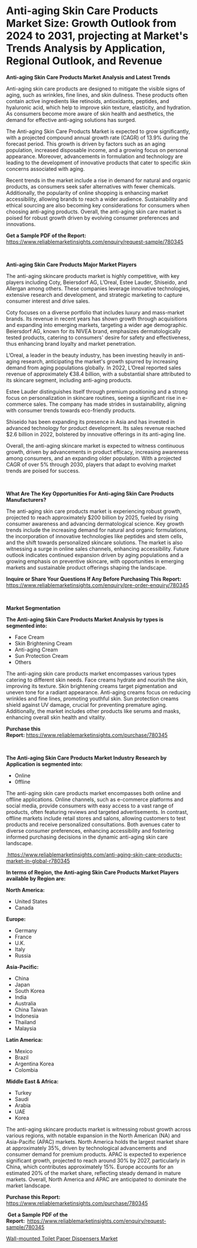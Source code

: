 <p><h1>Anti-aging Skin Care Products Market Size: Growth Outlook from 2024 to 2031, projecting at Market's Trends Analysis by Application, Regional Outlook, and Revenue</h1></p><p><strong>Anti-aging Skin Care Products Market Analysis and Latest Trends</strong></p>
<p><p>Anti-aging skin care products are designed to mitigate the visible signs of aging, such as wrinkles, fine lines, and skin dullness. These products often contain active ingredients like retinoids, antioxidants, peptides, and hyaluronic acid, which help to improve skin texture, elasticity, and hydration. As consumers become more aware of skin health and aesthetics, the demand for effective anti-aging solutions has surged.</p><p>The Anti-aging Skin Care Products Market is expected to grow significantly, with a projected compound annual growth rate (CAGR) of 13.9% during the forecast period. This growth is driven by factors such as an aging population, increased disposable income, and a growing focus on personal appearance. Moreover, advancements in formulation and technology are leading to the development of innovative products that cater to specific skin concerns associated with aging.</p><p>Recent trends in the market include a rise in demand for natural and organic products, as consumers seek safer alternatives with fewer chemicals. Additionally, the popularity of online shopping is enhancing market accessibility, allowing brands to reach a wider audience. Sustainability and ethical sourcing are also becoming key considerations for consumers when choosing anti-aging products. Overall, the anti-aging skin care market is poised for robust growth driven by evolving consumer preferences and innovations.</p></p>
<p><strong>Get a Sample PDF of the Report:&nbsp;</strong> <a href="https://www.reliablemarketinsights.com/enquiry/request-sample/780345?utm_campaign=2012&utm_medium=2&utm_source=Github&utm_content=ia&utm_term=30122024&utm_id=anti-aging-skin-care-products">https://www.reliablemarketinsights.com/enquiry/request-sample/780345</a></p>
<p>&nbsp;</p>
<p><strong>Anti-aging Skin Care Products Major Market Players</strong></p>
<p><p>The anti-aging skincare products market is highly competitive, with key players including Coty, Beiersdorf AG, L’Oreal, Estee Lauder, Shiseido, and Allergan among others. These companies leverage innovative technologies, extensive research and development, and strategic marketing to capture consumer interest and drive sales.</p><p>Coty focuses on a diverse portfolio that includes luxury and mass-market brands. Its revenue in recent years has shown growth through acquisitions and expanding into emerging markets, targeting a wider age demographic. Beiersdorf AG, known for its NIVEA brand, emphasizes dermatologically tested products, catering to consumers' desire for safety and effectiveness, thus enhancing brand loyalty and market penetration.</p><p>L’Oreal, a leader in the beauty industry, has been investing heavily in anti-aging research, anticipating the market's growth spurred by increasing demand from aging populations globally. In 2022, L’Oreal reported sales revenue of approximately €38.4 billion, with a substantial share attributed to its skincare segment, including anti-aging products.</p><p>Estee Lauder distinguishes itself through premium positioning and a strong focus on personalization in skincare routines, seeing a significant rise in e-commerce sales. The company has made strides in sustainability, aligning with consumer trends towards eco-friendly products.</p><p>Shiseido has been expanding its presence in Asia and has invested in advanced technology for product development. Its sales revenue reached $2.6 billion in 2022, bolstered by innovative offerings in its anti-aging line.</p><p>Overall, the anti-aging skincare market is expected to witness continuous growth, driven by advancements in product efficacy, increasing awareness among consumers, and an expanding older population. With a projected CAGR of over 5% through 2030, players that adapt to evolving market trends are poised for success.</p></p>
<p>&nbsp;</p>
<p><strong>What Are The Key Opportunities For Anti-aging Skin Care Products Manufacturers?</strong></p>
<p><p>The anti-aging skin care products market is experiencing robust growth, projected to reach approximately $200 billion by 2025, fueled by rising consumer awareness and advancing dermatological science. Key growth trends include the increasing demand for natural and organic formulations, the incorporation of innovative technologies like peptides and stem cells, and the shift towards personalized skincare solutions. The market is also witnessing a surge in online sales channels, enhancing accessibility. Future outlook indicates continued expansion driven by aging populations and a growing emphasis on preventive skincare, with opportunities in emerging markets and sustainable product offerings shaping the landscape.</p></p>
<p><strong>Inquire or Share Your Questions If Any Before Purchasing This Report:</strong> <a href="https://www.reliablemarketinsights.com/enquiry/pre-order-enquiry/780345?utm_campaign=2012&utm_medium=2&utm_source=Github&utm_content=ia&utm_term=30122024&utm_id=anti-aging-skin-care-products">https://www.reliablemarketinsights.com/enquiry/pre-order-enquiry/780345</a></p>
<p>&nbsp;</p>
<p><strong>Market Segmentation</strong></p>
<p><strong>The Anti-aging Skin Care Products Market Analysis by types is segmented into:</strong></p>
<p><ul><li>Face Cream</li><li>Skin Brightening Cream</li><li>Anti-aging Cream</li><li>Sun Protection Cream</li><li>Others</li></ul></p>
<p><p>The anti-aging skin care products market encompasses various types catering to different skin needs. Face creams hydrate and nourish the skin, improving its texture. Skin brightening creams target pigmentation and uneven tone for a radiant appearance. Anti-aging creams focus on reducing wrinkles and fine lines, promoting youthful skin. Sun protection creams shield against UV damage, crucial for preventing premature aging. Additionally, the market includes other products like serums and masks, enhancing overall skin health and vitality.</p></p>
<p><strong>Purchase this Report:&nbsp;</strong><a href="https://www.reliablemarketinsights.com/purchase/780345?utm_campaign=2012&utm_medium=2&utm_source=Github&utm_content=ia&utm_term=30122024&utm_id=anti-aging-skin-care-products">https://www.reliablemarketinsights.com/purchase/780345</a></p>
<p>&nbsp;</p>
<p><strong>The Anti-aging Skin Care Products Market Industry Research by Application is segmented into:</strong></p>
<p><ul><li>Online</li><li>0ffline</li></ul></p>
<p><p>The anti-aging skin care products market encompasses both online and offline applications. Online channels, such as e-commerce platforms and social media, provide consumers with easy access to a vast range of products, often featuring reviews and targeted advertisements. In contrast, offline markets include retail stores and salons, allowing customers to test products and receive personalized consultations. Both avenues cater to diverse consumer preferences, enhancing accessibility and fostering informed purchasing decisions in the dynamic anti-aging skin care landscape.</p></p>
<p><a href="https://www.reliablemarketinsights.com/anti-aging-skin-care-products-market-in-global-r780345?utm_campaign=2012&utm_medium=2&utm_source=Github&utm_content=ia&utm_term=30122024&utm_id=anti-aging-skin-care-products">&nbsp;https://www.reliablemarketinsights.com/anti-aging-skin-care-products-market-in-global-r780345</a></p>
<p><strong>In terms of Region, the Anti-aging Skin Care Products Market Players available by Region are:</strong></p>
<p>
    <p> <strong> North America: </strong>
        <ul>
            <li>United States</li>
            <li>Canada</li>
        </ul>
        </p> 
    <p> <strong> Europe: </strong>
        <ul>
            <li>Germany</li>
            <li>France</li>
            <li>U.K.</li>
            <li>Italy</li>
            <li>Russia</li>
        </ul>
        </p> 
    <p> <strong> Asia-Pacific: </strong>
        <ul>
            <li>China</li>
            <li>Japan</li>
            <li>South Korea</li>
            <li>India</li>
            <li>Australia</li>
            <li>China Taiwan</li>
            <li>Indonesia</li>
            <li>Thailand</li>
            <li>Malaysia</li>
        </ul>
        </p> 
    <p> <strong> Latin America: </strong>
        <ul>
            <li>Mexico</li>
            <li>Brazil</li>
            <li>Argentina Korea</li>
            <li>Colombia</li>
        </ul>
        </p> 
    <p> <strong> Middle East & Africa: </strong>
        <ul>
            <li>Turkey</li>
            <li>Saudi</li>
            <li>Arabia</li>
            <li>UAE</li>
            <li>Korea</li>
        </ul>
    </p>
    </p>
<p><p>The anti-aging skincare products market is witnessing robust growth across various regions, with notable expansion in the North American (NA) and Asia-Pacific (APAC) markets. North America holds the largest market share at approximately 35%, driven by technological advancements and consumer demand for premium products. APAC is expected to experience significant growth, projected to reach around 30% by 2027, particularly in China, which contributes approximately 15%. Europe accounts for an estimated 20% of the market share, reflecting steady demand in mature markets. Overall, North America and APAC are anticipated to dominate the market landscape.</p></p>
<p><strong>Purchase this Report: </strong><a href="https://www.reliablemarketinsights.com/purchase/780345?utm_campaign=2012&utm_medium=2&utm_source=Github&utm_content=ia&utm_term=30122024&utm_id=anti-aging-skin-care-products">https://www.reliablemarketinsights.com/purchase/780345</a></p>
<p>&nbsp;<strong>Get a Sample PDF of the Report:&nbsp;&nbsp;</strong><a href="https://www.reliablemarketinsights.com/enquiry/request-sample/780345?utm_campaign=2012&utm_medium=2&utm_source=Github&utm_content=ia&utm_term=30122024&utm_id=anti-aging-skin-care-products">https://www.reliablemarketinsights.com/enquiry/request-sample/780345</a></p>
<p><strong></strong></p>
<p><p><a href="https://github.com/JakirUddin511/Market-Research-Report-List-1/blob/main/wall-mounted-toilet-paper-dispensers-market.md?utm_campaign=2012&utm_medium=2&utm_source=Github&utm_content=ia&utm_term=30122024&utm_id=anti-aging-skin-care-products">Wall-mounted Toilet Paper Dispensers Market</a></p></p>